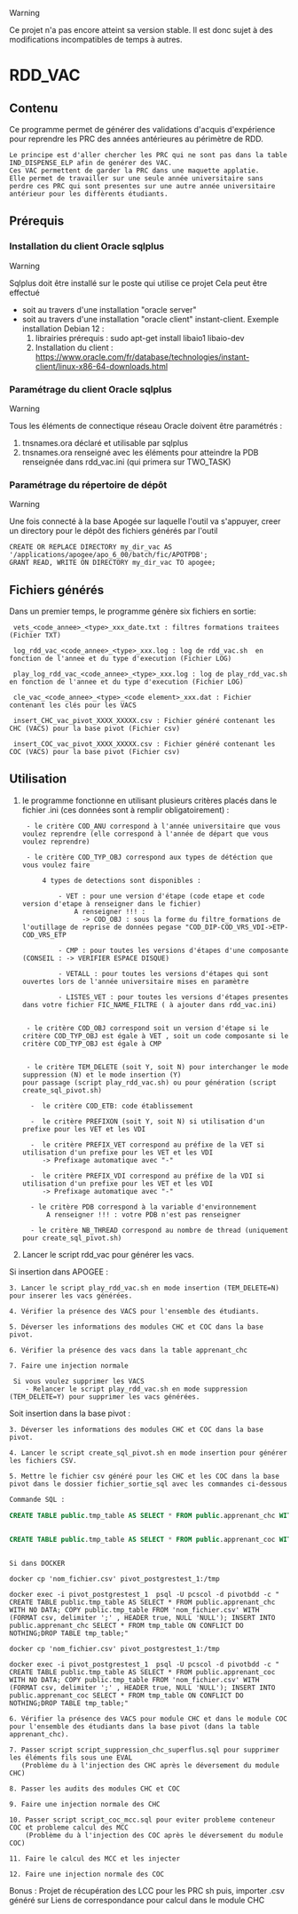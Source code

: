 
> [!WARNING]
> Ce projet n'a pas encore atteint sa version stable. Il est donc sujet à des
> modifications incompatibles de temps à autres.

# RDD_VAC

## Contenu
Ce programme permet de générer des validations d'acquis d'expérience pour reprendre les PRC des années antérieures au périmètre de RDD.

    Le principe est d'aller chercher les PRC qui ne sont pas dans la table IND_DISPENSE_ELP afin de genérer des VAC. 
    Ces VAC permettent de garder la PRC dans une maquette applatie. 
    Elle permet de travailler sur une seule année universitaire sans perdre ces PRC qui sont presentes sur une autre année universitaire antérieur pour les diffèrents étudiants. 

## Prérequis
### Installation du client Oracle sqlplus
> [!WARNING]
> Sqlplus doit être installé sur le poste qui utilise ce projet 
> Cela peut être effectué
>   - soit au travers d'une installation "oracle server"
>	- soit au travers d'une installation "oracle client" instant-client. Exemple installation Debian 12 :
>		1. librairies prérequis : sudo apt-get install libaio1 libaio-dev
>		2. Installation du client : https://www.oracle.com/fr/database/technologies/instant-client/linux-x86-64-downloads.html

### Paramétrage du client Oracle sqlplus
> [!WARNING]
> Tous les éléments de connectique réseau Oracle doivent être paramétrés :
> 1. tnsnames.ora déclaré et utilisable par sqlplus
> 2. tnsnames.ora renseigné avec les éléments pour atteindre la PDB renseignée dans rdd_vac.ini (qui primera sur TWO_TASK)

### Paramétrage du répertoire de dépôt
> [!WARNING]
> Une fois connecté à la base Apogée sur laquelle l'outil va s'appuyer, creer un directory pour le dépôt des fichiers générés par l'outil

	CREATE OR REPLACE DIRECTORY my_dir_vac AS '/applications/apogee/apo_6_00/batch/fic/APOTPDB';
	GRANT READ, WRITE ON DIRECTORY my_dir_vac TO apogee;	

## Fichiers générés

Dans un premier temps, le programme génère six fichiers en sortie:

     vets_<code_annee>_<type>_xxx_date.txt : filtres formations traitees (Fichier TXT)

     log_rdd_vac_<code_annee>_<type>_xxx.log : log de rdd_vac.sh  en fonction de l'annee et du type d'execution (Fichier LOG)

     play_log_rdd_vac_<code_annee>_<type>_xxx.log : log de play_rdd_vac.sh  en fonction de l'annee et du type d'execution (Fichier LOG)

     cle_vac_<code_annee>_<type>_<code element>_xxx.dat : Fichier contenant les clés pour les VACS

     insert_CHC_vac_pivot_XXXX_XXXXX.csv : Fichier généré contenant les CHC (VACS) pour la base pivot (Fichier csv)

     insert_COC_vac_pivot_XXXX_XXXXX.csv : Fichier généré contenant les COC (VACS) pour la base pivot (Fichier csv)


## Utilisation
1. le programme fonctionne en utilisant plusieurs critères placés dans le fichier .ini  (ces données sont à remplir obligatoirement) :

        - le critère COD_ANU correspond à l'année universitaire que vous voulez reprendre (elle correspond à l'année de départ que vous voulez reprendre)
 
        - le critère COD_TYP_OBJ correspond aux types de détéction que vous voulez faire
 
            4 types de detections sont disponibles :
 
                - VET : pour une version d'étape (code etape et code version d'etape à renseigner dans le fichier)
				    A renseigner !!! :
					  -> COD_OBJ : sous la forme du filtre_formations de l'outillage de reprise de données pegase "COD_DIP-COD_VRS_VDI->ETP-COD_VRS_ETP
					 
                - CMP : pour toutes les versions d'étapes d'une composante (CONSEIL : -> VERIFIER ESPACE DISQUE)
 
                - VETALL : pour toutes les versions d'étapes qui sont ouvertes lors de l'année universitaire mises en paramètre                
	        
                - LISTES_VET : pour toutes les versions d'étapes presentes dans votre fichier FIC_NAME_FILTRE ( à ajouter dans rdd_vac.ini) 
                

   		- le critère COD_OBJ correspond soit un version d'étape si le critère COD_TYP_OBJ est égale à VET , soit un code composante si le critère COD_TYP_OBJ est égale à CMP


       	- le critère TEM_DELETE (soit Y, soit N) pour interchanger le mode suppression (N) et le mode insertion (Y) 
	   pour passage (script play_rdd_vac.sh) ou pour génération (script create_sql_pivot.sh)

    	 -  le critère COD_ETB: code établissement
	
		 -  le critère PREFIXON (soit Y, soit N) si utilisation d'un prefixe pour les VET et les VDI
	
		 -  le critère PREFIX_VET correspond au préfixe de la VET si utilisation d'un prefixe pour les VET et les VDI
			-> Prefixage automatique avec "-"

		 -  le critère PREFIX_VDI correspond au préfixe de la VDI si utilisation d'un prefixe pour les VET et les VDI
			-> Prefixage automatique avec "-"

		 - le critère PDB correspond à la variable d'environnement
		 	 A renseigner !!! : votre PDB n'est pas renseigner

		 - le critère NB_THREAD correspond au nombre de thread (uniquement pour create_sql_pivot.sh)
  2. Lancer le script rdd_vac pour générer les vacs.


   Si insertion dans APOGEE :

  	3. Lancer le script play_rdd_vac.sh en mode insertion (TEM_DELETE=N) pour inserer les vacs générées.

  	4. Vérifier la présence des VACS pour l'ensemble des étudiants.
     
   	5. Déverser les informations des modules CHC et COC dans la base pivot.

  	6. Vérifier la présence des vacs dans la table apprenant_chc
	
	7. Faire une injection normale 
 
  	 Si vous voulez supprimer les VACS 
		- Relancer le script play_rdd_vac.sh en mode suppression (TEM_DELETE=Y) pour supprimer les vacs générées.

  Soit insertion dans la base pivot :

	3. Déverser les informations des modules CHC et COC dans la base pivot.

	4. Lancer le script create_sql_pivot.sh en mode insertion pour générer les fichiers CSV.
	
	5. Mettre le fichier csv généré pour les CHC et les COC dans la base pivot dans le dossier fichier_sortie_sql avec les commandes ci-dessous

```sql
Commande SQL :

CREATE TABLE public.tmp_table AS SELECT * FROM public.apprenant_chc WITH NO DATA; COPY public.tmp_table FROM 'nom_fichier.csv' WITH (FORMAT csv, delimiter ';' , HEADER true, NULL 'NULL'); INSERT INTO public.apprenant_chc SELECT * FROM tmp_table ON CONFLICT DO NOTHING;DROP TABLE tmp_table;


CREATE TABLE public.tmp_table AS SELECT * FROM public.apprenant_coc WITH NO DATA; COPY public.tmp_table FROM 'nom_fichier.csv' WITH (FORMAT csv, delimiter ';' , HEADER true, NULL 'NULL'); INSERT INTO public.apprenant_coc SELECT * FROM tmp_table ON CONFLICT DO NOTHING;DROP TABLE tmp_table;

```

```docker

Si dans DOCKER

docker cp 'nom_fichier.csv' pivot_postgrestest_1:/tmp

docker exec -i pivot_postgrestest_1  psql -U pcscol -d pivotbdd -c " CREATE TABLE public.tmp_table AS SELECT * FROM public.apprenant_chc WITH NO DATA; COPY public.tmp_table FROM 'nom_fichier.csv' WITH (FORMAT csv, delimiter ';' , HEADER true, NULL 'NULL'); INSERT INTO public.apprenant_chc SELECT * FROM tmp_table ON CONFLICT DO NOTHING;DROP TABLE tmp_table;"

docker cp 'nom_fichier.csv' pivot_postgrestest_1:/tmp

docker exec -i pivot_postgrestest_1  psql -U pcscol -d pivotbdd -c " CREATE TABLE public.tmp_table AS SELECT * FROM public.apprenant_coc WITH NO DATA; COPY public.tmp_table FROM 'nom_fichier.csv' WITH (FORMAT csv, delimiter ';' , HEADER true, NULL 'NULL'); INSERT INTO public.apprenant_coc SELECT * FROM tmp_table ON CONFLICT DO NOTHING;DROP TABLE tmp_table;"

```

	6. Vérifier la présence des VACS pour module CHC et dans le module COC pour l'ensemble des étudiants dans la base pivot (dans la table apprenant_chc).
 
 	7. Passer script script_suppression_chc_superflus.sql pour supprimer les éléments fils sous une EVAL
	   (Problème du à l'injection des CHC après le déversement du module CHC)
  
	8. Passer les audits des modules CHC et COC

	9. Faire une injection normale des CHC

	10. Passer script script_coc_mcc.sql pour eviter probleme conteneur COC et probleme calcul des MCC
		(Problème du à l'injection des COC après le déversement du module COC)
			
    11. Faire le calcul des MCC et les injecter

	12. Faire une injection normale des COC
	   
	
Bonus : Projet de récupération des LCC pour les PRC sh puis, importer .csv généré sur Liens de correspondance pour calcul dans le module CHC
